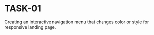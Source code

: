 # TASK-01
Creating an interactive navigation menu that changes color or style for responsive landing page.
